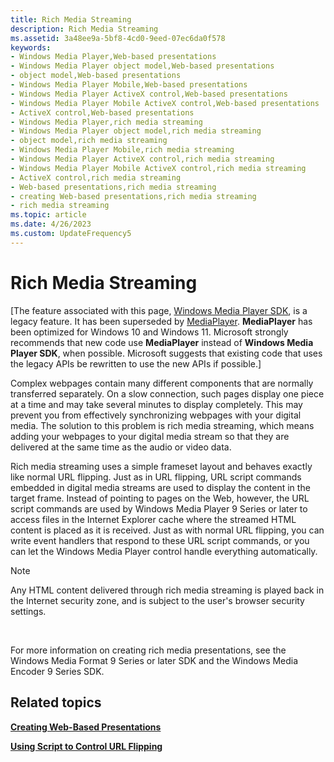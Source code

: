 ```yaml
---
title: Rich Media Streaming
description: Rich Media Streaming
ms.assetid: 3a48ee9a-5bf8-4cd0-9eed-07ec6da0f578
keywords:
- Windows Media Player,Web-based presentations
- Windows Media Player object model,Web-based presentations
- object model,Web-based presentations
- Windows Media Player Mobile,Web-based presentations
- Windows Media Player ActiveX control,Web-based presentations
- Windows Media Player Mobile ActiveX control,Web-based presentations
- ActiveX control,Web-based presentations
- Windows Media Player,rich media streaming
- Windows Media Player object model,rich media streaming
- object model,rich media streaming
- Windows Media Player Mobile,rich media streaming
- Windows Media Player ActiveX control,rich media streaming
- Windows Media Player Mobile ActiveX control,rich media streaming
- ActiveX control,rich media streaming
- Web-based presentations,rich media streaming
- creating Web-based presentations,rich media streaming
- rich media streaming
ms.topic: article
ms.date: 4/26/2023
ms.custom: UpdateFrequency5
---
```


# Rich Media Streaming

\[The feature associated with this page, [Windows Media Player SDK](/windows/win32/wmp/windows-media-player-sdk), is a legacy feature. It has been superseded by [MediaPlayer](/uwp/api/Windows.Media.Playback.MediaPlayer). **MediaPlayer** has been optimized for Windows 10 and Windows 11. Microsoft strongly recommends that new code use **MediaPlayer** instead of **Windows Media Player SDK**, when possible. Microsoft suggests that existing code that uses the legacy APIs be rewritten to use the new APIs if possible.\]

Complex webpages contain many different components that are normally transferred separately. On a slow connection, such pages display one piece at a time and may take several minutes to display completely. This may prevent you from effectively synchronizing webpages with your digital media. The solution to this problem is rich media streaming, which means adding your webpages to your digital media stream so that they are delivered at the same time as the audio or video data.

Rich media streaming uses a simple frameset layout and behaves exactly like normal URL flipping. Just as in URL flipping, URL script commands embedded in digital media streams are used to display the content in the target frame. Instead of pointing to pages on the Web, however, the URL script commands are used by Windows Media Player 9 Series or later to access files in the Internet Explorer cache where the streamed HTML content is placed as it is received. Just as with normal URL flipping, you can write event handlers that respond to these URL script commands, or you can let the Windows Media Player control handle everything automatically.

> [!Note]  
> Any HTML content delivered through rich media streaming is played back in the Internet security zone, and is subject to the user's browser security settings.

 

For more information on creating rich media presentations, see the Windows Media Format 9 Series or later SDK and the Windows Media Encoder 9 Series SDK.

## Related topics

<dl> <dt>

[**Creating Web-Based Presentations**](creating-web-based-presentations.md)
</dt> <dt>

[**Using Script to Control URL Flipping**](using-script-to-control-url-flipping.md)
</dt> </dl>

 

 




